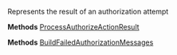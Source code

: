 Represents the result of an authorization attempt

**Methods**
[ProcessAuthorizeActionResult](Bifrost.Security.AuthorizeDescriptorResult.ProcessAuthorizeActionResult)


**Methods**
[BuildFailedAuthorizationMessages](Bifrost.Security.AuthorizeDescriptorResult.BuildFailedAuthorizationMessages)
